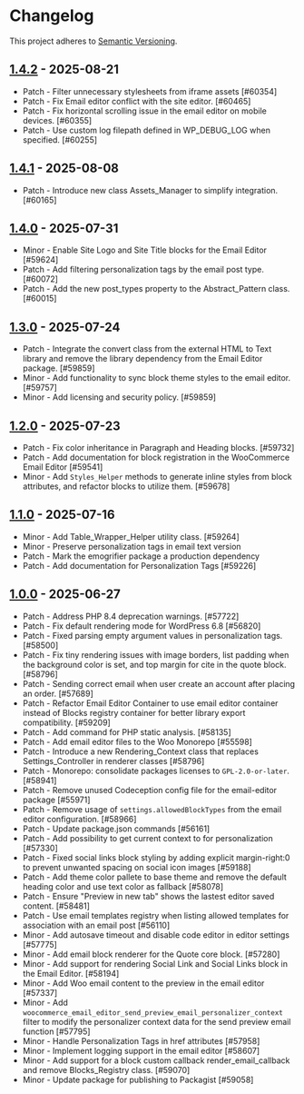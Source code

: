 # Changelog 

This project adheres to [Semantic Versioning](https://semver.org/spec/v2.0.0.html).

## [1.4.2](https://github.com/woocommerce/email-editor/releases/tag/1.4.2) - 2025-08-21 

-   Patch - Filter unnecessary stylesheets from iframe assets [#60354]
-   Patch - Fix Email editor conflict with the site editor. [#60465]
-   Patch - Fix horizontal scrolling issue in the email editor on mobile devices. [#60355]
-   Patch - Use custom log filepath defined in WP_DEBUG_LOG when specified. [#60255]

## [1.4.1](https://github.com/woocommerce/email-editor/releases/tag/1.4.1) - 2025-08-08 

-   Patch - Introduce new class Assets_Manager to simplify integration. [#60165]

## [1.4.0](https://github.com/woocommerce/email-editor/releases/tag/1.4.0) - 2025-07-31 

-   Minor - Enable Site Logo and Site Title blocks for the Email Editor [#59624]
-   Patch - Add filtering personalization tags by the email post type. [#60072]
-   Patch - Add the new post_types property to the Abstract_Pattern class. [#60015]

## [1.3.0](https://github.com/woocommerce/email-editor/releases/tag/1.3.0) - 2025-07-24 

-   Patch - Integrate the convert class from the external HTML to Text library and remove the library dependency from the Email Editor package. [#59859]
-   Minor - Add functionality to sync block theme styles to the email editor. [#59757]
-   Minor - Add licensing and security policy. [#59859]

## [1.2.0](https://github.com/woocommerce/email-editor/releases/tag/1.2.0) - 2025-07-23 

-   Patch - Fix color inheritance in Paragraph and Heading blocks. [#59732]
-   Patch - Add documentation for block registration in the WooCommerce Email Editor [#59541]
-   Minor - Add `Styles_Helper` methods to generate inline styles from block attributes, and refactor blocks to utilize them. [#59678]

## [1.1.0](https://github.com/woocommerce/email-editor/releases/tag/1.1.0) - 2025-07-16 

-   Minor - Add Table_Wrapper_Helper utility class. [#59264]
-   Minor - Preserve personalization tags in email text version
-   Patch - Mark the emogrifier package a production dependency
-   Patch - Add documentation for Personalization Tags [#59226]

## [1.0.0](https://github.com/woocommerce/email-editor/releases/tag/1.0.0) - 2025-06-27 

-   Patch - Address PHP 8.4 deprecation warnings. [#57722]
-   Patch - Fix default rendering mode for WordPress 6.8 [#56820]
-   Patch - Fixed parsing empty argument values in personalization tags. [#58500]
-   Patch - Fix tiny rendering issues with image borders, list padding when the background color is set, and top margin for cite in the quote block. [#58796]
-   Patch - Sending correct email when user create an account after placing an order. [#57689]
-   Patch - Refactor Email Editor Container to use email editor container instead of Blocks registry container for better library export compatibility. [#59209]
-   Patch - Add command for PHP static analysis. [#58135]
-   Patch - Add email editor files to the Woo Monorepo [#55598]
-   Patch - Introduce a new Rendering_Context class that replaces Settings_Controller in renderer classes [#58796]
-   Patch - Monorepo: consolidate packages licenses to `GPL-2.0-or-later`. [#58941]
-   Patch - Remove unused Codeception config file for the email-editor package [#55971]
-   Patch - Remove usage of `settings.allowedBlockTypes` from the email editor configuration. [#58966]
-   Patch - Update package.json commands [#56161]
-   Patch - Add possibility to get current context to for personalization [#57330]
-   Patch - Fixed social links block styling by adding explicit margin-right:0 to prevent unwanted spacing on social icon images [#59188]
-   Patch - Add theme color pallete to base theme and remove the default heading color and use text color as fallback [#58078]
-   Patch - Ensure "Preview in new tab" shows the lastest editor saved content. [#58481]
-   Patch - Use email templates registry when listing allowed templates for association with an email post [#56110]
-   Minor - Add autosave timeout and disable code editor in editor settings [#57775]
-   Minor - Add email block renderer for the Quote core block. [#57280]
-   Minor - Add support for rendering Social Link and Social Links block in the Email Editor. [#58194]
-   Minor - Add Woo email content to the preview in the email editor [#57337]
-   Minor - Add `woocommerce_email_editor_send_preview_email_personalizer_context` filter to modify the personalizer context data for the send preview email function [#57795]
-   Minor - Handle Personalization Tags in href attributes [#57958]
-   Minor - Implement logging support in the email editor [#58607]
-   Minor - Add support for a block custom callback render_email_callback and remove Blocks_Registry class. [#59070]
-   Minor - Update package for publishing to Packagist [#59058]
